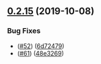 ## [0.2.15](https://github.com/interledgerjs/rafiki/compare/@interledger/rafiki-core@0.2.15...@interledger/rafiki-core@0.2.15) (2019-10-08)


### Bug Fixes

* ([#52](https://github.com/interledgerjs/rafiki/issues/52)) ([6d72479](https://github.com/interledgerjs/rafiki/commit/6d72479))
* ([#61](https://github.com/interledgerjs/rafiki/issues/61)) ([48e3269](https://github.com/interledgerjs/rafiki/commit/48e3269))



